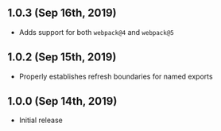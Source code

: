 ## 1.0.3 (Sep 16th, 2019)

- Adds support for both `webpack@4` and `webpack@5`

## 1.0.2 (Sep 15th, 2019)

- Properly establishes refresh boundaries for named exports

## 1.0.0 (Sep 14th, 2019)

- Initial release
